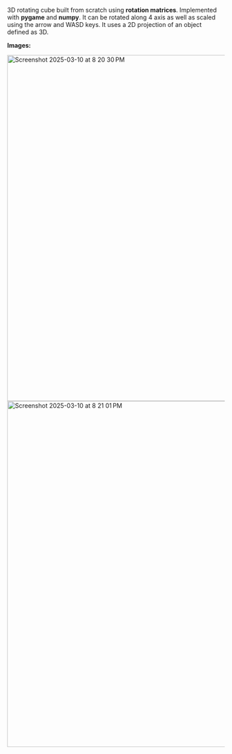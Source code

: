 3D rotating cube built from scratch using **rotation matrices**. Implemented with **pygame** and **numpy**. It can be rotated along 4 axis as well as scaled using the arrow and WASD keys. It uses a 2D projection of an object defined as 3D.

**Images:**

<img width="801" alt="Screenshot 2025-03-10 at 8 20 30 PM" src="https://github.com/user-attachments/assets/1493d09f-7ae1-44ed-a1f5-2089d5717aa1" />
<img width="801" alt="Screenshot 2025-03-10 at 8 21 01 PM" src="https://github.com/user-attachments/assets/9829f0a1-db07-49db-9e3b-f24f4540d453" />
